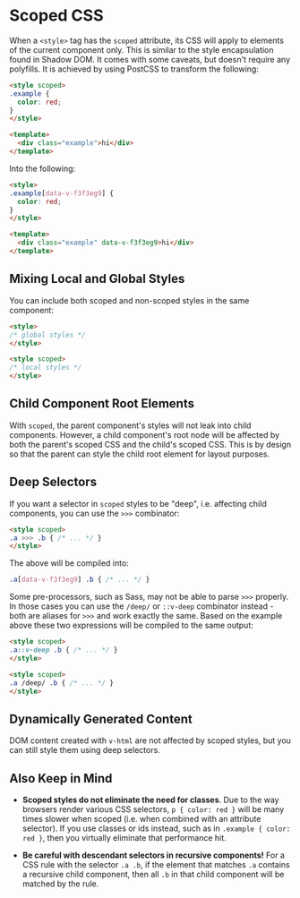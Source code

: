 # Scoped CSS

When a `<style>` tag has the `scoped` attribute, its CSS will apply to elements of the current component only. This is similar to the style encapsulation found in Shadow DOM. It comes with some caveats, but doesn't require any polyfills. It is achieved by using PostCSS to transform the following:

``` html
<style scoped>
.example {
  color: red;
}
</style>

<template>
  <div class="example">hi</div>
</template>
```

Into the following:

``` html
<style>
.example[data-v-f3f3eg9] {
  color: red;
}
</style>

<template>
  <div class="example" data-v-f3f3eg9>hi</div>
</template>
```

## Mixing Local and Global Styles

You can include both scoped and non-scoped styles in the same component:

``` html
<style>
/* global styles */
</style>

<style scoped>
/* local styles */
</style>
```

## Child Component Root Elements

With `scoped`, the parent component's styles will not leak into child components. However, a child component's root node will be affected by both the parent's scoped CSS and the child's scoped CSS. This is by design so that the parent can style the child root element for layout purposes.

## Deep Selectors

If you want a selector in `scoped` styles to be "deep", i.e. affecting child components, you can use the `>>>` combinator:

``` html
<style scoped>
.a >>> .b { /* ... */ }
</style>
```

The above will be compiled into:

``` css
.a[data-v-f3f3eg9] .b { /* ... */ }
```

Some pre-processors, such as Sass, may not be able to parse `>>>` properly. In those cases you can use the `/deep/` or `::v-deep` combinator instead - both are aliases for `>>>` and work exactly the same. Based on the example above these two expressions will be compiled to the same output:

``` html
<style scoped>
.a::v-deep .b { /* ... */ }
</style>
```

``` html
<style scoped>
.a /deep/ .b { /* ... */ }
</style>
```

## Dynamically Generated Content

DOM content created with `v-html` are not affected by scoped styles, but you can still style them using deep selectors.

## Also Keep in Mind

- **Scoped styles do not eliminate the need for classes**. Due to the way browsers render various CSS selectors, `p { color: red }` will be many times slower when scoped (i.e. when combined with an attribute selector). If you use classes or ids instead, such as in `.example { color: red }`, then you virtually eliminate that performance hit. 

- **Be careful with descendant selectors in recursive components!** For a CSS rule with the selector `.a .b`, if the element that matches `.a` contains a recursive child component, then all `.b` in that child component will be matched by the rule.
